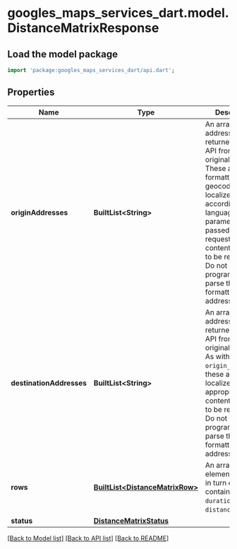 # googles_maps_services_dart.model.DistanceMatrixResponse

## Load the model package
```dart
import 'package:googles_maps_services_dart/api.dart';
```

## Properties
Name | Type | Description | Notes
------------ | ------------- | ------------- | -------------
**originAddresses** | **BuiltList&lt;String&gt;** | An array of addresses as returned by the API from your original request. These are formatted by the geocoder and localized according to the language parameter passed with the request. This content is meant to be read as-is. Do not programatically parse the formatted addresses. | 
**destinationAddresses** | **BuiltList&lt;String&gt;** | An array of addresses as returned by the API from your original request. As with `origin_addresses`, these are localized if appropriate. This content is meant to be read as-is. Do not programatically parse the formatted addresses. | 
**rows** | [**BuiltList&lt;DistanceMatrixRow&gt;**](DistanceMatrixRow.md) | An array of elements, which in turn each contain a `status`, `duration`, and `distance` element. | 
**status** | [**DistanceMatrixStatus**](DistanceMatrixStatus.md) |  | 

[[Back to Model list]](../README.md#documentation-for-models) [[Back to API list]](../README.md#documentation-for-api-endpoints) [[Back to README]](../README.md)


